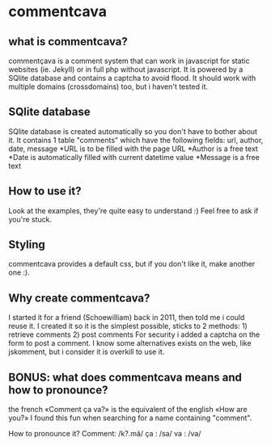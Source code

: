 commentcava
===========

what is commentcava?
-------------

commentçava is a comment system that can work in javascript for static websites (ie. Jekyll) or in full php without javascript. It is powered by a SQlite database and contains a captcha to avoid flood.
It should work with multiple domains (crossdomains) too, but i haven't tested it.

SQlite database
-------------
SQlite database is created automatically so you don't have to bother about it.
It contains 1 table "comments" which have the following fields: url, author, date, message
*URL is to be filled with the page URL
*Author is a free text
*Date is automatically filled with current datetime value
*Message is a free text

How to use it?
-------------
Look at the examples, they're quite easy to understand :)
Feel free to ask if you're stuck.

Styling
-------------
commentcava provides a default css, but if you don't like it, make another one :).

Why create commentcava?
-------------

I started it for a friend (Schoewilliam) back in 2011, then told me i could reuse it.
I created it so it is the simplest possible, sticks to 2 methods: 1) retrieve comments 2) post comments
For security i added a captcha on the form to post a comment.
I know some alternatives exists on the web, like jskomment, but i consider it is overkill to use it.

BONUS: what does commentcava means and how to pronounce?
-------------

the french «Comment ça va?» is the equivalent of the english «How are you?»
I found this fun when searching for a name containing "comment".

How to pronounce it?
Comment: /k?.m&atilde;/
ça     : /sa/
va     : /va/
